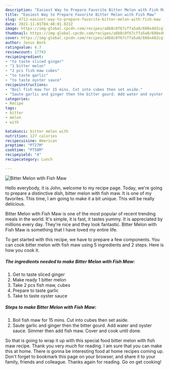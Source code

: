 ```yaml
---
description: "Easiest Way to Prepare Favorite Bitter Melon with Fish Maw"
title: "Easiest Way to Prepare Favorite Bitter Melon with Fish Maw"
slug: 4712-easiest-way-to-prepare-favorite-bitter-melon-with-fish-maw
date: 2021-11-01T04:48:01.022Z
image: https://img-global.cpcdn.com/recipes/a8b8c0f67cffa5a0/680x482cq70/bitter-melon-with-fish-maw-recipe-main-photo.jpg
thumbnail: https://img-global.cpcdn.com/recipes/a8b8c0f67cffa5a0/680x482cq70/bitter-melon-with-fish-maw-recipe-main-photo.jpg
cover: https://img-global.cpcdn.com/recipes/a8b8c0f67cffa5a0/680x482cq70/bitter-melon-with-fish-maw-recipe-main-photo.jpg
author: Jesus Beck
ratingvalue: 4.7
reviewcount: 17743
recipeingredient:
- "to taste sliced ginger"
- "1 bitter melon"
- "2 pcs fish maw cubes"
- "to taste garlic"
- "to taste oyster sauce"
recipeinstructions:
- "Boil fish maw for 15 mins. Cut into cubes then set aside."
- "Saute garlic and ginger then the bitter gourd. Add water and oyster sauce. Simmer then add fish maw. Cover and cook until done."
categories:
- Recipe
tags:
- bitter
- melon
- with

katakunci: bitter melon with 
nutrition: 127 calories
recipecuisine: American
preptime: "PT27M"
cooktime: "PT58M"
recipeyield: "4"
recipecategory: Lunch

---
```



![Bitter Melon with Fish Maw](https://img-global.cpcdn.com/recipes/a8b8c0f67cffa5a0/680x482cq70/bitter-melon-with-fish-maw-recipe-main-photo.jpg)

Hello everybody, it is John, welcome to my recipe page. Today, we're going to prepare a distinctive dish, bitter melon with fish maw. It is one of my favorites. This time, I am going to make it a bit unique. This will be really delicious.



Bitter Melon with Fish Maw is one of the most popular of recent trending meals in the world. It's simple, it is fast, it tastes yummy. It is appreciated by millions every day. They're nice and they look fantastic. Bitter Melon with Fish Maw is something that I have loved my entire life.


To get started with this recipe, we have to prepare a few components. You can cook bitter melon with fish maw using 5 ingredients and 2 steps. Here is how you cook it.

<!--inarticleads1-->

##### The ingredients needed to make Bitter Melon with Fish Maw:

1. Get to taste sliced ginger
1. Make ready 1 bitter melon
1. Take 2 pcs fish maw, cubes
1. Prepare to taste garlic
1. Take to taste oyster sauce




<!--inarticleads2-->

##### Steps to make Bitter Melon with Fish Maw:

1. Boil fish maw for 15 mins. Cut into cubes then set aside.
1. Saute garlic and ginger then the bitter gourd. Add water and oyster sauce. Simmer then add fish maw. Cover and cook until done.




So that is going to wrap it up with this special food bitter melon with fish maw recipe. Thank you very much for reading. I am sure that you can make this at home. There is gonna be interesting food at home recipes coming up. Don't forget to bookmark this page on your browser, and share it to your family, friends and colleague. Thanks again for reading. Go on get cooking!
